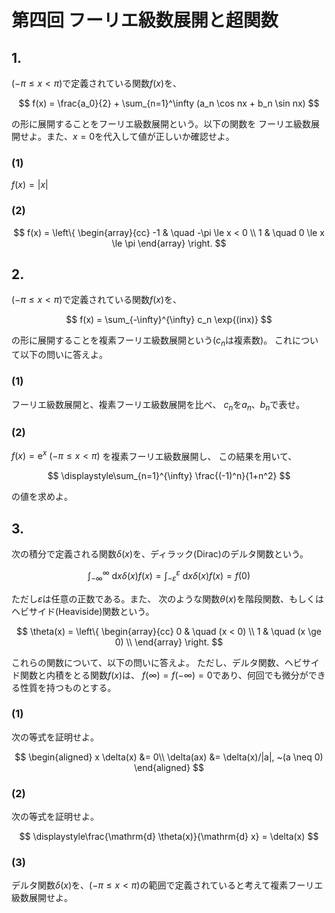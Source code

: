 # 第四回 フーリエ級数展開と超関数

## 1.

$(-\pi \le x < \pi)$で定義されている関数$f(x)$を、

$$
f(x) = \frac{a_0}{2} + \sum_{n=1}^\infty (a_n \cos nx + b_n \sin nx)
$$

の形に展開することをフーリエ級数展開という。以下の関数を
フーリエ級数展開せよ。また、$x=0$を代入して値が正しいか確認せよ。

### (1)


$f(x) = |x|$

### (2)


$$
f(x) = 
\left\{
\begin{array}{cc}
-1 & \quad -\pi \le x < 0 \\
1 & \quad 0 \le x \le \pi 
\end{array}
\right.
$$

## 2.


$(-\pi \le x < \pi)$で定義されている関数$f(x)$を、

$$
f(x) = \sum_{-\infty}^{\infty} c_n \exp{(inx)}
$$

の形に展開することを複素フーリエ級数展開という($c_n$は複素数)。
これについて以下の問いに答えよ。

### (1)

フーリエ級数展開と、複素フーリエ級数展開を比べ、
$c_n$を$a_n$、$b_n$で表せ。

### (2)


$f(x) = \mathrm{e}^x ~(-\pi \le x < \pi)$ を複素フーリエ級数展開し、
この結果を用いて、

$$
\displaystyle\sum_{n=1}^{\infty} \frac{(-1)^n}{1+n^2}
$$

の値を求めよ。

## 3.

 
次の積分で定義される関数$\delta(x)$を、ディラック(Dirac)のデルタ関数という。

$$
\int_{-\infty}^{\infty} \!\!\! \mathrm{d} x \delta(x) f(x) =
\int_{-\varepsilon}^{\varepsilon} \!\!\! \mathrm{d} x \delta(x) f(x) = 
f(0)
$$

ただし$\varepsilon$は任意の正数である。また、
次のような関数$\theta(x)$を階段関数、もしくはヘビサイド(Heaviside)関数という。

$$
\theta(x) = 
\left\{
\begin{array}{cc}
0 & \quad (x < 0) \\
1 & \quad (x \ge 0) \\
\end{array}
\right.
$$

これらの関数について、以下の問いに答えよ。
ただし、デルタ関数、ヘビサイド関数と内積をとる関数$f(x)$は、
$f(\infty) = f(-\infty) = 0$であり、何回でも微分ができる性質を持つものとする。

### (1)

次の等式を証明せよ。

$$
\begin{aligned}
x \delta(x) &= 0\\
\delta(ax) &= \delta(x)/|a|, ~(a \neq 0)
\end{aligned}
$$

### (2)

次の等式を証明せよ。

$$
\displaystyle\frac{\mathrm{d} \theta(x)}{\mathrm{d} x} = \delta(x)
$$

### (3)

デルタ関数$\delta(x)$を、$(-\pi \le x < \pi)$の範囲で定義されていると考えて複素フーリエ級数展開せよ。
